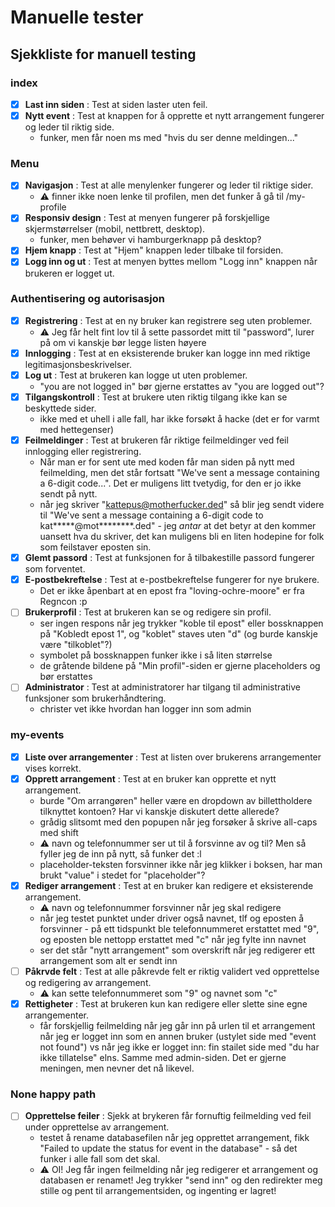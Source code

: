 # Manuelle tester

## Sjekkliste for manuell testing

### index

- [x] **Last inn siden** : Test at siden laster uten feil.
- [x] **Nytt event** : Test at knappen for å opprette et nytt arrangement fungerer og leder til riktig side.
   * funker, men får noen ms med "hvis du ser denne meldingen..."


### Menu

- [x] **Navigasjon** : Test at alle menylenker fungerer og leder til riktige sider.
    * ⚠️ finner ikke noen lenke til profilen, men det funker å gå til /my-profile
- [x] **Responsiv design** : Test at menyen fungerer på forskjellige skjermstørrelser (mobil, nettbrett, desktop).
    * funker, men behøver vi hamburgerknapp på desktop?
- [x] **Hjem knapp** : Test at "Hjem" knappen leder tilbake til forsiden.
- [x] **Logg inn og ut** : Test at menyen byttes mellom "Logg inn" knappen når brukeren er logget ut.

### Authentisering og autorisasjon

- [x] **Registrering** : Test at en ny bruker kan registrere seg uten problemer.
    * ⚠️ Jeg får helt fint lov til å sette passordet mitt til "password", lurer på om vi kanskje bør legge listen høyere
- [x] **Innlogging** : Test at en eksisterende bruker kan logge inn med riktige legitimasjonsbeskrivelser.
- [x] **Log ut** : Test at brukeren kan logge ut uten problemer.
    * "you are not logged in" bør gjerne erstattes av "you are logged out"?
- [x] **Tilgangskontroll** : Test at brukere uten riktig tilgang ikke kan se beskyttede sider.
    * ikke med et uhell i alle fall, har ikke forsøkt å hacke (det er for varmt med hettegenser)
- [x] **Feilmeldinger** : Test at brukeren får riktige feilmeldinger ved feil innlogging eller registrering.
    * Når man er for sent ute med koden får man siden på nytt med feilmelding, men det står fortsatt "We've sent a message containing a 6-digit code...". Det er muligens litt tvetydig, for den er jo ikke sendt på nytt.
    * når jeg skriver "kattepus@motherfucker.ded" så blir jeg sendt videre til "We've sent a message containing a 6-digit
 code to kat*****@mot********.ded" - jeg *antar* at det betyr at den kommer uansett hva du skriver, det kan muligens bli en liten hodepine for folk som feilstaver eposten sin.
- [x] **Glemt passord** : Test at funksjonen for å tilbakestille passord fungerer som forventet.
- [x] **E-postbekreftelse** : Test at e-postbekreftelse fungerer for nye brukere.
    * Det er ikke åpenbart at en epost fra "loving-ochre-moore" er fra Regncon :p
- [ ] **Brukerprofil** : Test at brukeren kan se og redigere sin profil.
    * ser ingen respons når jeg trykker "koble til epost" eller bossknappen på "Kobledt epost 1", og "koblet" staves uten "d" (og burde kanskje være "tilkoblet"?)
    * symbolet på bossknappen funker ikke i så liten størrelse
    * de gråtende bildene på "Min profil"-siden er gjerne placeholders og bør erstattes
- [ ] **Administrator** : Test at administratorer har tilgang til administrative funksjoner som brukerhåndtering.
    * christer vet ikke hvordan han logger inn som admin

### my-events

- [x] **Liste over arrangementer** : Test at listen over brukerens arrangementer vises korrekt.
- [x] **Opprett arrangement** : Test at en bruker kan opprette et nytt arrangement.
    * burde "Om arrangøren" heller være en dropdown av billettholdere tilknyttet kontoen? Har vi kanskje diskutert
    dette allerede?
    * grådig slitsomt med den popupen når jeg forsøker å skrive all-caps med shift
    * ⚠️ navn og telefonnummer ser ut til å forsvinne av og til? Men så fyller jeg de inn på nytt, så funker det :l
    * placeholder-teksten forsvinner ikke når jeg klikker i boksen, har man brukt "value" i stedet for "placeholder"?
- [x] **Rediger arrangement** : Test at en bruker kan redigere et eksisterende arrangement.
    * ⚠️ navn og telefonnummer forsvinner når jeg skal redigere
    * når jeg testet punktet under driver også navnet, tlf og eposten å forsvinner - på ett tidspunkt ble telefonnummeret erstattet med "9", og eposten ble nettopp erstattet med "c" når jeg fylte inn navnet
    * ser det står "nytt arrangement" som overskrift når jeg redigerer ett arrangement som alt er sendt inn
- [ ] **Påkrvde felt** : Test at alle påkrevde felt er riktig validert ved opprettelse og redigering av arrangement.
    * ⚠️ kan sette telefonnummeret som "9" og navnet som "c"
- [x] **Rettigheter** : Test at brukeren kun kan redigere eller slette sine egne arrangementer.
    * får forskjellig feilmelding når jeg går inn på urlen til et arrangement når jeg er logget inn som en annen bruker (ustylet side med "event not found") vs når jeg ikke er logget inn: fin stailet side med "du har ikke tillatelse" elns. Samme med admin-siden. Det er gjerne meningen, men nevner det nå likevel.
### None happy path

- [ ] **Opprettelse feiler** : Sjekk at brykeren får fornuftig feilmelding ved feil under opprettelse av arrangement.
    * testet å rename databasefilen når jeg opprettet arrangement, fikk "Failed to update the status for event in the database" - så det funker i alle fall som det skal.
    * ⚠️ OI! Jeg får ingen feilmelding når jeg redigerer et arrangement og databasen er renamet! Jeg trykker "send inn" og den redirekter meg stille og pent til arrangementsiden, og ingenting er lagret!
